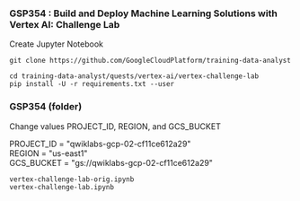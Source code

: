 ### GSP354 : Build and Deploy Machine Learning Solutions with Vertex AI: Challenge Lab

Create Jupyter Notebook
```
git clone https://github.com/GoogleCloudPlatform/training-data-analyst

cd training-data-analyst/quests/vertex-ai/vertex-challenge-lab
pip install -U -r requirements.txt --user
```


### GSP354 (folder)
Change values PROJECT_ID, REGION, and GCS_BUCKET

PROJECT_ID = "qwiklabs-gcp-02-cf11ce612a29"  
REGION = "us-east1"  
GCS_BUCKET = "gs://qwiklabs-gcp-02-cf11ce612a29"  

```
vertex-challenge-lab-orig.ipynb  
vertex-challenge-lab.ipynb
```

